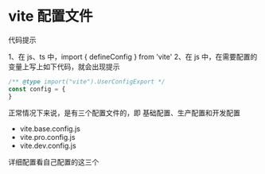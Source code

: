 # vite 配置文件

代码提示

1、在 js、ts 中，import { defineConfig } from 'vite'
2、在 js 中，在需要配置的变量上写上如下代码，就会出现提示
```js
/** @type import("vite").UserConfigExport */
const config = {
}
```
正常情况下来说，是有三个配置文件的，即 基础配置、生产配置和开发配置

- vite.base.config.js
- vite.pro.config.js
- vite.dev.config.js

详细配置看自己配置的这三个
